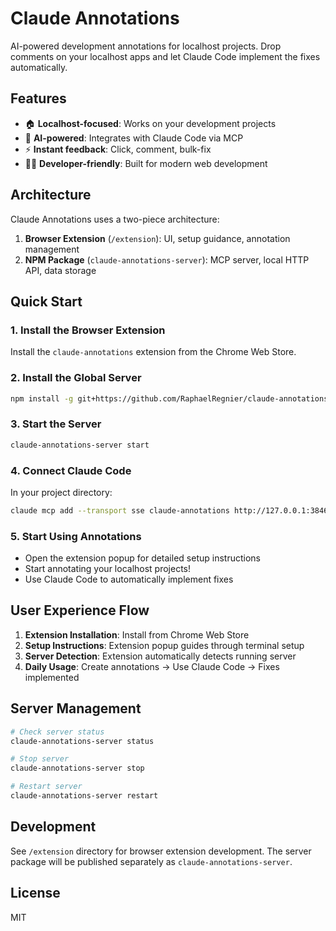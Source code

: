 # Claude Annotations

AI-powered development annotations for localhost projects. Drop comments on your localhost apps and let Claude Code implement the fixes automatically.

## Features

- 🏠 **Localhost-focused**: Works on your development projects
- 🤖 **AI-powered**: Integrates with Claude Code via MCP
- ⚡ **Instant feedback**: Click, comment, bulk-fix
- 👨‍💻 **Developer-friendly**: Built for modern web development

## Architecture

Claude Annotations uses a two-piece architecture:

1. **Browser Extension** (`/extension`): UI, setup guidance, annotation management
2. **NPM Package** (`claude-annotations-server`): MCP server, local HTTP API, data storage

## Quick Start

### 1. Install the Browser Extension
Install the `claude-annotations` extension from the Chrome Web Store.

### 2. Install the Global Server
```bash
npm install -g git+https://github.com/RaphaelRegnier/claude-annotations-server.git
```

### 3. Start the Server
```bash
claude-annotations-server start
```

### 4. Connect Claude Code
In your project directory:
```bash
claude mcp add --transport sse claude-annotations http://127.0.0.1:3846/sse
```

### 5. Start Using Annotations
- Open the extension popup for detailed setup instructions
- Start annotating your localhost projects!
- Use Claude Code to automatically implement fixes

## User Experience Flow

1. **Extension Installation**: Install from Chrome Web Store
2. **Setup Instructions**: Extension popup guides through terminal setup
3. **Server Detection**: Extension automatically detects running server
4. **Daily Usage**: Create annotations → Use Claude Code → Fixes implemented

## Server Management

```bash
# Check server status
claude-annotations-server status

# Stop server
claude-annotations-server stop

# Restart server
claude-annotations-server restart
```

## Development

See `/extension` directory for browser extension development. The server package will be published separately as `claude-annotations-server`.

## License

MIT